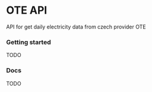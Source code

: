 # OTE API
 API for get daily electricity  data from czech provider OTE

### Getting started
TODO 
### Docs
TODO
